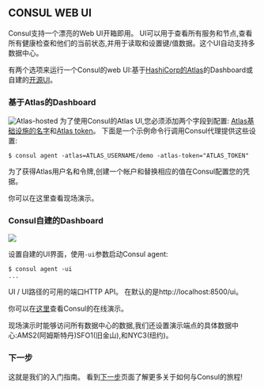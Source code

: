 ## **CONSUL WEB UI**

Consul支持一个漂亮的Web UI开箱即用。 UI可以用于查看所有服务和节点,查看所有健康检查和他们的当前状态,并用于读取和设置键/值数据。这个UI自动支持多数据中心。

有两个选项来运行一个Consul的web UI:基于[HashiCorp的Atlas](https://atlas.hashicorp.com/)的Dashboard或自建的[开源UI](https://www.consul.io/downloads.html)。


### 基于Atlas的Dashboard
![Atlas-hosted](https://www.consul.io/assets/images/atlas_web_ui-249f659e.png)
为了使用Consul的Atlas UI,您必须添加两个字段到配置:
[Atlas基础设施的名字](https://www.consul.io/docs/agent/options.html#_atlas)和[Atlas token](https://www.consul.io/docs/agent/options.html#_atlas_token)。 下面是一个示例命令行调用Consul代理提供这些设置:

    $ consul agent -atlas=ATLAS_USERNAME/demo -atlas-token="ATLAS_TOKEN"

为了获得Atlas用户名和令牌,创建一个帐户和替换相应的值在Consul配置您的凭据。

你可以在这里查看现场演示。

### Consul自建的Dashboard
![](https://www.consul.io/assets/images/consul_web_ui-3a1e7bf9.png)

设置自建的UI界面，使用`-ui`参数启动Consul agent:

    $ consul agent -ui
    ...

UI / UI路径的可用的端口HTTP API。 在默认的是http://localhost:8500/ui。

你可以在[这里](http://demo.consul.io/)查看Consul的在线演示。

现场演示时能够访问所有数据中心的数据,我们还设置演示端点的具体数据中心:AMS2(阿姆斯特丹)SFO1(旧金山),和NYC3(纽约)。

### 下一步

这就是我们的入门指南。 看到[下一步](next-steps.md
  )页面了解更多关于如何与Consul的旅程!
